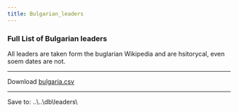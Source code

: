 ```yaml
---
title: Bulgarian_leaders
---
```


### Full List of Bulgarian leaders

All leaders are taken form the buglarian Wikipedia and are hsitorycal, even soem dates are not.

---

Download [bulgaria.csv](http://ifile.it/3jwcl6s)

---

Save to: ..\\..\\db\\leaders\\
